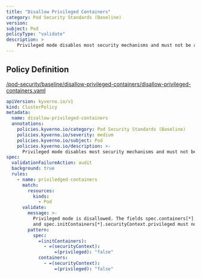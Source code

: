 ```yaml
---
title: "Disallow Privileged Containers"
category: Pod Security Standards (Baseline)
version: 
subject: Pod
policyType: "validate"
description: >
    Privileged mode disables most security mechanisms and must not be allowed.
---
```


## Policy Definition
<a href="https://github.com/kyverno/policies/raw/main//pod-security/baseline/disallow-privileged-containers/disallow-privileged-containers.yaml" target="-blank">/pod-security/baseline/disallow-privileged-containers/disallow-privileged-containers.yaml</a>

```yaml
apiVersion: kyverno.io/v1
kind: ClusterPolicy
metadata:
  name: disallow-privileged-containers
  annotations:
    policies.kyverno.io/category: Pod Security Standards (Baseline)
    policies.kyverno.io/severity: medium
    policies.kyverno.io/subject: Pod
    policies.kyverno.io/description: >-
      Privileged mode disables most security mechanisms and must not be allowed.
spec:
  validationFailureAction: audit
  background: true
  rules:
    - name: priviledged-containers
      match:
        resources:
          kinds:
            - Pod
      validate:
        message: >-
          Privileged mode is disallowed. The fields spec.containers[*].securityContext.privileged
          and spec.initContainers[*].securityContext.privileged must not be set to true.
        pattern:
          spec:
            =(initContainers):
              - =(securityContext):
                  =(privileged): "false"
            containers:
              - =(securityContext):
                  =(privileged): "false"

```
